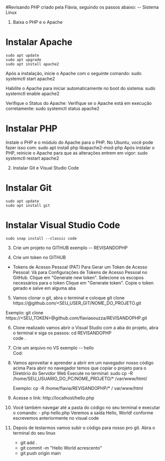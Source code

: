 #Revisando PHP criado pela Flávia, seguindo os passos abaixo:
-- Sistema Linux 

1. Baixa o PHP e o Apache

# Instalar Apache
	sudo apt update
	sudo apt upgrade
	sudo apt install apache2

Após a instalação, inicie o Apache com o seguinte comando:
	sudo systemctl start apache2

Habilite o Apache para iniciar automaticamente no boot do sistema:
	sudo systemctl enable apache2

Verifique o Status do Apache:
Verifique se o Apache está em execução corretamente:
	sudo systemctl status apache2

# Instalar PHP

Instale o PHP e o módulo do Apache para o PHP. No Ubuntu, você pode fazer isso com:
	sudo apt install php libapache2-mod-php
Após instalar o PHP, reinicie o Apache para que as alterações entrem em vigor:
	sudo systemctl restart apache2

2. Instalar Git e Visual Studio Code

# Instalar Git
	sudo apt update
	sudo apt install git

# Instalar Visual Studio Code
	sudo snap install --classic code

3. Crie um projeto no GITHUB exemplo -- REVISANDOPHP

4. Crie um token no GITHUB 
- Tokens de Acesso Pessoal (PAT)
Para Gerar um Token de Acesso Pessoal:
	Vá para Configurações de Tokens de Acesso Pessoal no GitHub.
	Clique em "Generate new token".
	Selecione os escopos necessários para o token
	Clique em "Generate token".
	Copie o token gerado e salve em alguma aba 

5. Vamos clonar o git, abra o terminal e coloque 
git clone https://<SEUTOKEN>@github.com/<SEU_USER_GIT/NOME_DO_PROJETO.git

Exemplo: git clone https://<SEU_TOKEN>@github.com/flaviasouzza/REVISANDOPHP.git

6. Clone realizado vamos abrir o Visual Studio com a aba do projeto, abra o terminal e siga os passos:
	cd REVISANDOPHP				
	code .
	
7. Crie um arquivo no VS exemplo -- hello  
	Cod:
	<?php
    echo "Hello, World!";
	?>

8. Vamos aproveitar e aprender a abrir em um navegador nosso código acima
	Para abrir no navegador temos que copiar o projeto para o Diretório do Servidor Web
	Execute no terminal: 
    sudo cp -R /home/SEU_USUARIO_DO_PC/NOME_PROJETO/* /var/www/html/

    Exemplo: cp -R /home/flavia/REVISANDOPHP/* / var/www/html 

9. Acesse o link: http://localhost/hello.php
	
10. Você também navegar até a pasta do código no seu terminal e executar o comando:
		- php hello.php
	Veremos a saída Hello, World! conforme escrevemos anteriormente no visual code

11. Depois de testarmos vamos subir o código para nosso pro git.
    Abra o terminal do seu linux

    - git add .
    - git commit -m "Hello World acrescento"
    - git push origin main